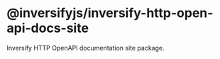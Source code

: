 # @inversifyjs/inversify-http-open-api-docs-site

Inversify HTTP OpenAPI documentation site package.
